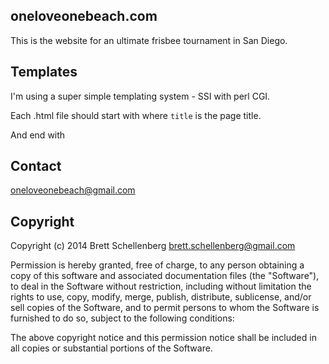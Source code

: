 oneloveonebeach.com
-------------------
This is the website for an ultimate frisbee tournament in San Diego.

Templates
---------
I'm using a super simple templating system - SSI with perl CGI.

Each .html file should start with
    <!--#include virtual="cgi-bin/header?title" -->
where `title` is the page title.

And end with
    <!--#include virtual="cgi-bin/footer" -->

Contact
-------
<oneloveonebeach@gmail.com>

Copyright
---------
Copyright (c) 2014 Brett Schellenberg <brett.schellenberg@gmail.com>

Permission is hereby granted, free of charge, to any person obtaining a copy
of this software and associated documentation files (the "Software"), to deal
in the Software without restriction, including without limitation the rights
to use, copy, modify, merge, publish, distribute, sublicense, and/or sell
copies of the Software, and to permit persons to whom the Software is
furnished to do so, subject to the following conditions:

The above copyright notice and this permission notice shall be included in
all copies or substantial portions of the Software.

